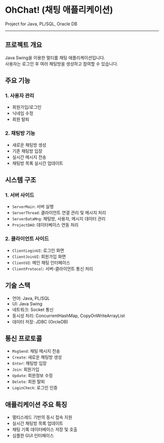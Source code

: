 # OhChat! (채팅 애플리케이션)
Project for Java, PL/SQL, Oracle DB

---

## **프로젝트 개요**
Java Swing을 이용한 멀티룸 채팅 애플리케이션입니다.  
사용자는 로그인 후 여러 채팅방을 생성하고 참여할 수 있습니다.

## **주요 기능**
### **1. 사용자 관리**
- 회원가입/로그인
- 닉네임 수정
- 회원 탈퇴

### **2. 채팅방 기능**
- 새로운 채팅방 생성
- 기존 채팅방 입장
- 실시간 메시지 전송
- 채팅방 목록 실시간 업데이트

## **시스템 구조**
### **1. 서버 사이드**
- `ServerMain`: 서버 실행
- `ServerThread`: 클라이언트 연결 관리 및 메시지 처리
- `ServerDataMng`: 채팅방, 사용자, 메시지 데이터 관리
- `ProjectDAO`: 데이터베이스 연동 처리

### **2. 클라이언트 사이드**
- `ClientLoginUI`: 로그인 화면
- `ClientJoinUI`: 회원가입 화면
- `ClientUI`: 메인 채팅 인터페이스
- `ClientProtocol`: 서버-클라이언트 통신 처리

## **기술 스택**
- 언어: Java, PL/SQL
- UI: Java Swing
- 네트워크: Socket 통신
- 동시성 처리: ConcurrentHashMap, CopyOnWriteArrayList
- 데이터 저장: JDBC (OrcleDB)

## **통신 프로토콜**
- `MsgSend`: 채팅 메시지 전송
- `Create`: 새로운 채팅방 생성
- `Enter`: 채팅방 입장
- `Join`: 회원가입
- `Update`: 회원정보 수정
- `Delete`: 회원 탈퇴
- `LoginCheck`: 로그인 인증

## **애플리케이션 주요 특징**
- 멀티스레드 기반의 동시 접속 지원
- 실시간 채팅방 목록 업데이트
- 채팅 기록 데이터베이스 저장 및 호출
- 심플한 GUI 인터페이스